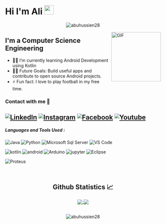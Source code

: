 # Hi I'm Ali   <img width="30px" src="https://media.tenor.com/images/3b388fe03da271d2674faf85eb7c3fcd/tenor.gif" />   
<p align="center"> <img src="https://visitor-badge.laobi.icu/badge?page_id=abuhussien28.abuhussien28" alt="abuhussien28" />
		   
</p>
<img align="right" alt="GIF" height="160px" 
 src="https://media.giphy.com/media/du3J3cXyzhj75IOgvA/giphy.gif" />
 

## I'm a Computer Science Engineering  
- 👨‍💻 I’m currently learning Android Development using Kotlin   
- 💪🏼 Future Goals: Build useful apps and contribute to open source Android projects.
- ⚡ Fun fact: I love to play football in my free time.

### Contact with me 📝
<a href="https://www.linkedin.com/in/ali-abuhussien-2595b2224/" target="_blank"><img src="https://img.shields.io/badge/LinkedIn-%230077B5.svg?&style=flat-square&logo=linkedin&logoColor=white" alt="LinkedIn"></a>
<a href="https://www.instagram.com/abuhussien28/" target="_blank"><img src="https://img.shields.io/badge/Instagram-%23E4405F.svg?&style=flat-square&logo=instagram&logoColor=white" alt="Instagram"></a>
<a href="https://www.facebook.com/AliMohamedAliAbuHussien" target="_blank"><img src="https://img.shields.io/badge/Facebook-%231877F2.svg?&style=flat-square&logo=facebook&logoColor=white" alt="Facebook"></a>
<a href="https://www.youtube.com/channel/UCR3oujDReXG1T6VqHxUjxdQ" target="_blank"><img src="https://img.shields.io/badge/Youtube-%23E4405F.svg?&style=flat-square&logo=youtube&logoColor=white" alt="Youtube"></a>
<br />
---

##### Languages and Tools Used : 
![Java](https://img.shields.io/badge/-Java-000000?style=flat&logo=java)
![Python](https://img.shields.io/badge/-Python-000000?style=flat&logo=python)
![Microsoft Sql Server](https://img.shields.io/badge/-Sql%20Server-CC2927?style=flat-square&logo=microsoft-sql-server&logoColor=ffffff)
![VS Code](http://img.shields.io/badge/-VS%20Code-007ACC?style=flat-square&logo=visual-studio-code&logoColor=ffffff)

![kotlin](https://img.shields.io/badge/-Kotlin-181717?style=flat-square&logo=Kotlin)
![android](https://img.shields.io/badge/-Android-181717?style=flat-square&logo=Android)
![Arduino](https://img.shields.io/badge/-Arduino-181717?style=flat-square&logo=Arduino)
![jupyter](https://img.shields.io/badge/-jupyter-181717?style=flat-square&logo=jupyter)
![Eclipse](https://img.shields.io/badge/-Eclipse-181717?style=flat-square&logo=Eclipse)

![Proteus](https://img.shields.io/badge/-Proteus-181717?style=flat-square&logo=Proteus)
 
<br/>
  <h2 align="center"> Github Statistics 📈 </h2>
  
  <div align="center"> 
     <a href="">
      <img align="center" src="https://github-readme-stats-sigma-five.vercel.app/api?username=abuhussien28&show_icons=true&include_all_commits=true&count_private=true&theme=react&line_height=40" />
    </a>
    <a href="">
      <img align="center" src="https://github-readme-stats.vercel.app/api/top-langs/?username=abuhussien28&theme=react&line_height=40&hide=css"/>
    </a>
</div
<br/>




<br/>
<p align="center"><img src="https://github-readme-streak-stats.herokuapp.com/?user=abuhussien28&theme=tokyonight_duo" alt="abuhussien28" /></p>
<br/>
